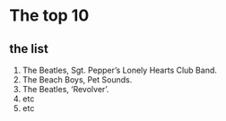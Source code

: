 # The top 10

## the list

1. The Beatles, Sgt. Pepper’s Lonely Hearts Club Band.
2. The Beach Boys, Pet Sounds.
3. The Beatles, ‘Revolver’.
4. etc
5. etc

